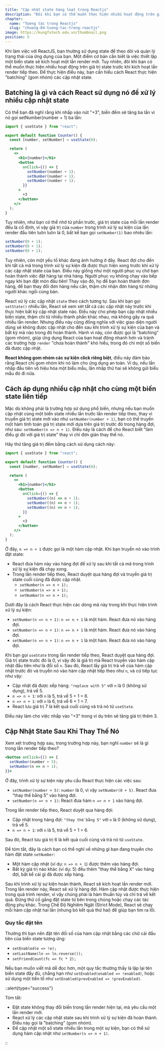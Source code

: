 ```yaml
---
title: "Cập nhật state hàng loạt trong Reactjs"
description: "Đôi khi bạn có thể muốn thực hiện nhiều hoạt động trên giá trị state trước khi kích hoạt lần render tiếp theo. Để thực hiện điều này, bạn cần hiểu cách React thực hiện "batching" (gom nhóm) các cập nhật state"
chapter:
  name: "Tương tác trong Reactjs"
  slug: "chuong-04-tuong-tac-trong-reactjs"
image: https://kungfutech.edu.vn/thumbnail.png
position: 5
---
```


Khi làm việc với ReactJS, bạn thường sử dụng state để theo dõi và quản lý trạng thái của ứng dụng của bạn. Một điểm cơ bản cần biết là việc thiết lập một biến state sẽ kích hoạt một lần render mới. Tuy nhiên, đôi khi bạn có thể muốn thực hiện nhiều hoạt động trên giá trị state trước khi kích hoạt lần render tiếp theo. Để thực hiện điều này, bạn cần hiểu cách React thực hiện "batching" (gom nhóm) các cập nhật state.

## Batching là gì và cách React sử dụng nó để xử lý nhiều cập nhật state

Có thể bạn đã nghĩ rằng khi nhấp vào nút "+3", biến đếm sẽ tăng ba lần vì nó gọi setNumber(number + 1) ba lần:

```jsx
import { useState } from "react";

export default function Counter() {
  const [number, setNumber] = useState(0);

  return (
    <>
      <h1>{number}</h1>
      <button
        onClick={() => {
          setNumber(number + 1);
          setNumber(number + 1);
          setNumber(number + 1);
        }}
      >
        +3
      </button>
    </>
  );
}
```

Tuy nhiên, như bạn có thể nhớ từ phần trước, giá trị state của mỗi lần render đều là cố định, vì vậy giá trị của `number` trong trình xử lý sự kiện của lần render đầu tiên luôn luôn là 0, bất kể bạn gọi `setNumber(1)` bao nhiêu lần:

```jsx
setNumber(0 + 1);
setNumber(0 + 1);
setNumber(0 + 1);
```

Tuy nhiên, còn một yếu tố khác đang ảnh hưởng ở đây. React đợi cho đến khi tất cả mã trong trình xử lý sự kiện đã được thực hiện xong trước khi xử lý các cập nhật state của bạn. Điều này giống như một người phục vụ chờ bạn hoàn thành việc đặt hàng tại nhà hàng. Người phục vụ không chạy vào bếp ngay khi bạn đặt món đầu tiên! Thay vào đó, họ để bạn hoàn thành đơn hàng, để bạn thay đổi đơn hàng nếu cần, thậm chí nhận đơn hàng từ những người khác ngồi cùng bàn.

React xử lý các cập nhật `state` theo cách tương tự. Sau khi bạn gọi `setState()` nhiều lần, React sẽ xem xét tất cả các cập nhật này trước khi thực hiện bất kỳ cập nhật state nào. Điều này cho phép bạn cập nhật nhiều biến state, thậm chí từ nhiều thành phần khác nhau, mà không gây ra quá nhiều lần render. Nhưng điều này cũng đồng nghĩa với việc giao diện người dùng sẽ không được cập nhật cho đến sau khi trình xử lý sự kiện của bạn và bất kỳ mã nào trong đó hoàn thành. Hành vi này, còn được gọi là "batching" (gom nhóm), giúp ứng dụng React của bạn hoạt động nhanh hơn và tránh các trường hợp `render` "chưa hoàn thành" khó hiểu, trong đó chỉ một số biến đã được cập nhật.

**React không gom nhóm các sự kiện click riêng biệt**, điều này đảm bảo rằng React chỉ gom nhóm khi nó làm cho ứng dụng an toàn. Ví dụ, nếu lần nhấp đầu tiên vô hiệu hóa một biểu mẫu, lần nhấp thứ hai sẽ không gửi biểu mẫu đó đi nữa.

## Cách áp dụng nhiều cập nhật cho cùng một biến state liên tiếp

Mặc dù không phải là trường hợp sử dụng phổ biến, nhưng nếu bạn muốn cập nhật cùng một biến state nhiều lần trước lần render tiếp theo, thay vì truyền giá trị state mới vào như `setNumber(number + 1)`, bạn có thể truyền một hàm tính toán giá trị state mới dựa trên giá trị trước đó trong hàng đợi, như sau: `setNumber(n => n + 1)`. Điều này là cách để cho React biết "làm điều gì đó với giá trị state" thay vì chỉ đơn giản thay thế nó.

Hãy thử tăng giá trị đếm bằng cách sử dụng cách này:

```jsx
import { useState } from "react";

export default function Counter() {
  const [number, setNumber] = useState(0);

  return (
    <>
      <h1>{number}</h1>
      <button
        onClick={() => {
          setNumber((n) => n + 1);
          setNumber((n) => n + 1);
          setNumber((n) => n + 1);
        }}
      >
        +3
      </button>
    </>
  );
}
```

Ở đây, `n => n + 1` được gọi là một hàm cập nhật. Khi bạn truyền nó vào trình đặt state:

- React đưa hàm này vào hàng đợi để xử lý sau khi tất cả mã trong trình xử lý sự kiện đã chạy xong.
- Trong lần render tiếp theo, React duyệt qua hàng đợi và truyền giá trị state cuối cùng đã được cập nhật.
  - `setNumber(n => n + 1);`
  - `setNumber(n => n + 1);`
  - `setNumber(n => n + 1);`

Dưới đây là cách React thực hiện các dòng mã này trong khi thực hiện trình xử lý sự kiện:

- `setNumber(n => n + 1)`: `n => n + 1` là một hàm. React đưa nó vào hàng đợi.
- `setNumber(n => n + 1)`: `n => n + 1` là một hàm. React đưa nó vào hàng đợi.
- `setNumber(n => n + 1)`: `n => n + 1` là một hàm. React đưa nó vào hàng đợi.

Khi bạn gọi `useState` trong lần render tiếp theo, React duyệt qua hàng đợi. Giá trị state trước đó là 0, vì vậy đó là giá trị mà React truyền vào hàm cập nhật đầu tiên như là đối số `n`. Sau đó, React lấy giá trị trả về của hàm cập nhật trước đó và truyền nó vào hàm cập nhật tiếp theo như `n`, và cứ tiếp tục như vậy:

- Cập nhật đã được xếp hàng: `"replace with 5"` với `n` là 0 (không sử dụng), trả về 5.
- `n => n + 1`: với `n` là 5, trả về 5 + 1 = 6.
- `n => n + 1`: với `n` là 6, trả về 6 + 1 = 7.
- React lưu giá trị 7 là kết quả cuối cùng và trả nó từ `useState`.

Điều này làm cho việc nhấp vào "+3" trong ví dụ trên sẽ tăng giá trị thêm 3.

## Cập Nhật State Sau Khi Thay Thế Nó

Xem xét trường hợp sau, trong trường hợp này, bạn nghĩ `number` sẽ là gì trong lần render tiếp theo?

```jsx
<button onClick={() => {
  setNumber(number + 5);
  setNumber(n => n + 1);
}}>
```

Ở đây, trình xử lý sự kiện này yêu cầu React thực hiện các việc sau:

- `setNumber(number + 5)`: `number` là 0, vì vậy `setNumber(0 + 5)`. React đưa "thay thế bằng 5" vào hàng đợi.
- `setNumber(n => n + 1)`: React đưa hàm `n => n + 1` vào hàng đợi.

Trong lần render tiếp theo, React duyệt qua hàng đợi:

- Cập nhật trong hàng đợi: `"thay thế bằng 5"` với `n` là 0 (không sử dụng), trả về 5.
- `n => n + 1`: với `n` là 5, trả về 5 + 1 = 6.

Sau đó, React lưu giá trị 6 là kết quả cuối cùng và trả nó từ `useState`.

Để tóm tắt, đây là cách bạn có thể nghĩ về những gì bạn đang truyền cho hàm đặt state `setNumber`:

- Một hàm cập nhật (ví dụ: `n => n + 1`) được thêm vào hàng đợi.
- Bất kỳ giá trị nào khác (ví dụ: 5) đều thêm "thay thế bằng X" vào hàng đợi, bất kể cái gì đã được xếp hàng.

Sau khi trình xử lý sự kiện hoàn thành, React sẽ kích hoạt lần render mới. Trong lần render này, React sẽ xử lý hàng đợi. Hàm cập nhật được thực hiện trong quá trình render, vì vậy chúng phải là hàm thuần túy và chỉ trả về kết quả. Đừng thử cố gắng đặt state từ bên trong chúng hoặc chạy các tác động phụ khác. Trong Chế Độ Nghiêm Ngặt (Strict Mode), React sẽ chạy mỗi hàm cập nhật hai lần (nhưng bỏ kết quả thứ hai) để giúp bạn tìm ra lỗi.

### Quy tắc đặt tên

Thường thì bạn nên đặt tên đối số của hàm cập nhật bằng các chữ cái đầu tiên của biến state tương ứng:

- `setEnabled(e => !e);`
- `setLastName(ln => ln.reverse());`
- `setFriendCount(fc => fc * 2);`

Nếu bạn muốn viết mã dễ đọc hơn, một quy tắc thường thấy là lặp lại tên biến state đầy đủ, chẳng hạn như `setEnabled(enabled => !enabled)`, hoặc sử dụng một tiền tố như `setEnabled(prevEnabled => !prevEnabled)`.

::alert{type="success"}

Tóm tắt:

- Đặt state không thay đổi biến trong lần render hiện tại, mà yêu cầu một lần render mới.
- React xử lý các cập nhật state sau khi trình xử lý sự kiện đã hoàn thành. Điều này gọi là "batching" (gom nhóm).
- Để cập nhật một số state nhiều lần trong một sự kiện, bạn có thể sử dụng hàm cập nhật như `setNumber(n => n + 1)`.

::
